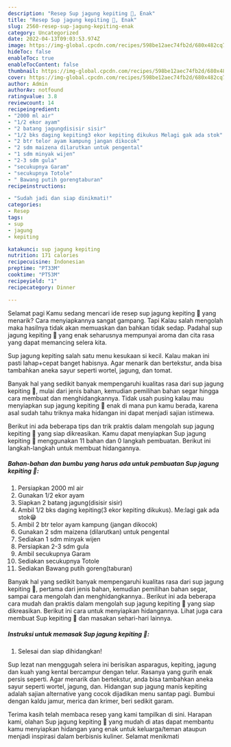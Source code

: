 ```yaml
---
description: "Resep Sup jagung kepiting 🦀, Enak"
title: "Resep Sup jagung kepiting 🦀, Enak"
slug: 2560-resep-sup-jagung-kepiting-enak
category: Uncategorized
date: 2022-04-13T09:03:53.974Z
image: https://img-global.cpcdn.com/recipes/598be12aec74fb2d/680x482cq70/sup-jagung-kepiting-foto-resep-utama.jpg
hideToc: false
enableToc: true
enableTocContent: false
thumbnail: https://img-global.cpcdn.com/recipes/598be12aec74fb2d/680x482cq70/sup-jagung-kepiting-foto-resep-utama.jpg
cover: https://img-global.cpcdn.com/recipes/598be12aec74fb2d/680x482cq70/sup-jagung-kepiting-foto-resep-utama.jpg
author: Admin
authorAv: notfound
ratingvalue: 3.8
reviewcount: 14
recipeingredient:
- "2000 ml air"
- "1/2 ekor ayam"
- "2 batang jagungdisisir sisir"
- "1/2 bks daging kepiting3 ekor kepiting dikukus Melagi gak ada stok"
- "2 btr telor ayam kampung jangan dikocok"
- "2 sdm maizena dilarutkan untuk pengental"
- "1 sdm minyak wijen"
- "2-3 sdm gula"
- "secukupnya Garam"
- "secukupnya Totole"
- " Bawang putih gorengtaburan"
recipeinstructions:

- "Sudah jadi dan siap dinikmati!"
categories:
- Resep
tags:
- sup
- jagung
- kepiting

katakunci: sup jagung kepiting 
nutrition: 171 calories
recipecuisine: Indonesian
preptime: "PT33M"
cooktime: "PT53M"
recipeyield: "1"
recipecategory: Dinner

---
```



Selamat pagi Kamu sedang mencari ide resep sup jagung kepiting 🦀 yang menarik? Cara menyiapkannya sangat gampang. Tapi Kalau salah mengolah maka hasilnya tidak akan memuaskan dan bahkan tidak sedap. Padahal sup jagung kepiting 🦀 yang enak seharusnya mempunyai aroma dan cita rasa yang dapat memancing selera kita.


Sup jagung kepiting salah satu menu kesukaan si kecil. Kalau makan ini pasti lahap+cepat banget habisnya. Agar menarik dan bertekstur, anda bisa tambahkan aneka sayur seperti wortel, jagung, dan tomat.

Banyak hal yang sedikit banyak mempengaruhi kualitas rasa dari sup jagung kepiting 🦀, mulai dari jenis bahan, kemudian pemilihan bahan segar hingga cara membuat dan menghidangkannya. Tidak usah pusing kalau mau menyiapkan sup jagung kepiting 🦀 enak di mana pun kamu berada, karena asal sudah tahu triknya maka hidangan ini dapat menjadi sajian istimewa.


Berikut ini ada beberapa tips dan trik praktis dalam mengolah sup jagung kepiting 🦀 yang siap dikreasikan. Kamu dapat menyiapkan Sup jagung kepiting 🦀 menggunakan 11 bahan dan 0 langkah pembuatan. Berikut ini langkah-langkah untuk membuat hidangannya.

<!--inarticleads1-->

##### Bahan-bahan dan bumbu yang harus ada untuk pembuatan Sup jagung kepiting 🦀:

1. Persiapkan 2000 ml air
1. Gunakan 1/2 ekor ayam
1. Siapkan 2 batang jagung(disisir sisir)
1. Ambil 1/2 bks daging kepiting(3 ekor kepiting dikukus). Me:lagi gak ada stok😁
1. Ambil 2 btr telor ayam kampung (jangan dikocok)
1. Gunakan 2 sdm maizena (dilarutkan) untuk pengental
1. Sediakan 1 sdm minyak wijen
1. Persiapkan 2-3 sdm gula
1. Ambil secukupnya Garam
1. Sediakan secukupnya Totole
1. Sediakan  Bawang putih goreng(taburan)


Banyak hal yang sedikit banyak mempengaruhi kualitas rasa dari sup jagung kepiting 🦀, pertama dari jenis bahan, kemudian pemilihan bahan segar, sampai cara mengolah dan menghidangkannya.. Berikut ini ada beberapa cara mudah dan praktis dalam mengolah sup jagung kepiting 🦀 yang siap dikreasikan. Berikut ini cara untuk menyiapkan hidangannya. Lihat juga cara membuat Sup kepiting 🦀 dan masakan sehari-hari lainnya. 

<!--inarticleads2-->

##### Instruksi untuk memasak Sup jagung kepiting 🦀:


1. Selesai dan siap dihidangkan!

Sup lezat nan menggugah selera ini berisikan asparagus, kepiting, jagung dan kuah yang kental bercampur dengan telur. Rasanya yang gurih enak persis seperti. Agar menarik dan bertekstur, anda bisa tambahkan aneka sayur seperti wortel, jagung, dan. Hidangan sup jagung manis kepiting adalah sajian alternative yang cocok dijadikan menu santap pagi. Bumbui dengan kaldu jamur, merica dan krimer, beri sedikit garam. 

Terima kasih telah membaca resep yang kami tampilkan di sini. Harapan kami, olahan Sup jagung kepiting 🦀 yang mudah di atas dapat membantu kamu menyiapkan hidangan yang enak untuk keluarga/teman ataupun menjadi inspirasi dalam berbisnis kuliner. Selamat menikmati
